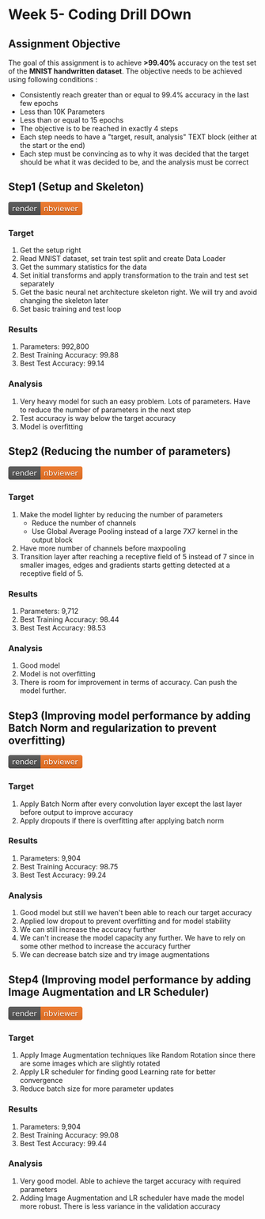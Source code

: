 # Week 5- Coding Drill DOwn

## Assignment Objective

The goal of this assignment is to achieve **>99.40%** accuracy on the test set of the **MNIST handwritten dataset**. The objective needs to be achieved using following conditions :

* Consistently reach greater than or equal to 99.4% accuracy in the last few epochs
* Less than 10K Parameters
* Less than or equal to 15 epochs
* The objective is to be reached in exactly 4 steps
* Each step needs to have a "target, result, analysis" TEXT block (either at the start or the end)
* Each step must be convincing as to why it was  decided that the target should be what it was decided to be, and the analysis must be correct

## Step1 (Setup and Skeleton)

[![Open Jupyter Notebook](Images/nbviewer_badge.png)](https://nbviewer.jupyter.org/github/anubhabPanda/TSAI-EVA5/blob/master/Week5/Step1.ipynb)

### Target

1. Get the setup right
2. Read MNIST dataset, set train test split and create Data Loader
3. Get the summary statistics for the data
4. Set initial transforms and apply transformation to the train and test set separately
5. Get the basic neural net architecture skeleton right. We will try and avoid changing the skeleton later
6. Set basic training and test loop

### Results

1. Parameters: 992,800
2. Best Training Accuracy: 99.88
3. Best Test Accuracy: 99.14

### Analysis

1. Very heavy model for such an easy problem. Lots of parameters. Have to reduce the number of parameters in the next step
2. Test accuracy is way below the target accuracy
3. Model is overfitting

## Step2 (Reducing the number of parameters)

[![Open Jupyter Notebook](Images/nbviewer_badge.png)](https://nbviewer.jupyter.org/github/anubhabPanda/TSAI-EVA5/blob/master/Week5/Step2.ipynb)

### Target

1. Make the model lighter by reducing the number of parameters
    * Reduce the number of channels
    * Use Global Average Pooling instead of a large 7X7 kernel in the output block
2. Have more number of channels before maxpooling
3. Transition layer after reaching a receptive field of 5 instead of 7 since in smaller images, edges and gradients starts getting detected at a receptive field of 5.

### Results

1. Parameters: 9,712
2. Best Training Accuracy: 98.44
3. Best Test Accuracy: 98.53

### Analysis

1. Good model
2. Model is not overfitting
3. There is room for improvement in terms of accuracy. Can push the model further.

## Step3 (Improving model performance by adding Batch Norm and regularization to prevent overfitting)

[![Open Jupyter Notebook](Images/nbviewer_badge.png)](https://nbviewer.jupyter.org/github/anubhabPanda/TSAI-EVA5/blob/master/Week5/Step3.ipynb)

### Target

1. Apply Batch Norm after every convolution layer except the last layer before output to improve accuracy 
2. Apply dropouts if there is overfitting after applying batch norm

### Results

1. Parameters: 9,904
2. Best Training Accuracy: 98.75
3. Best Test Accuracy: 99.24

### Analysis

1. Good model but still we haven't been able to reach our target accuracy
2. Applied low dropout to prevent overfitting and for model stability
3. We can still increase the accuracy further
4. We can't increase the model capacity any further. We have to rely on some other method to increase the accuracy further
5. We can decrease batch size and try image augmentations

## Step4 (Improving model performance by adding Image Augmentation and LR Scheduler)

[![Open Jupyter Notebook](Images/nbviewer_badge.png)](https://nbviewer.jupyter.org/github/anubhabPanda/TSAI-EVA5/blob/master/Week5/Step4.ipynb)

### Target

1. Apply Image Augmentation techniques like Random Rotation since there are some images which are slightly rotated
2. Apply LR scheduler for finding good Learning rate for better convergence
3. Reduce batch size for more parameter updates

### Results

1. Parameters: 9,904
2. Best Training Accuracy: 99.08
3. Best Test Accuracy: 99.44

### Analysis

1. Very good model. Able to achieve the target accuracy with required parameters
2. Adding Image Augmentation and LR scheduler have made the model more robust. There is less variance in the validation accuracy
